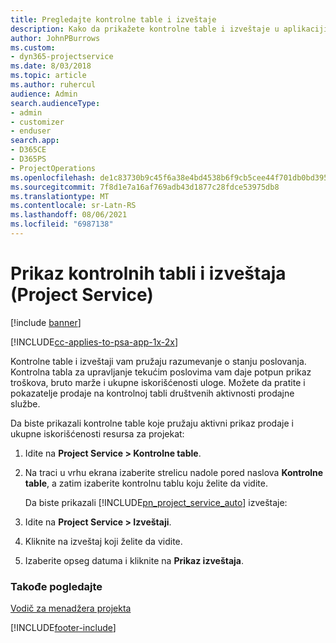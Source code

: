 ```yaml
---
title: Pregledajte kontrolne table i izveštaje
description: Kako da prikažete kontrolne table i izveštaje u aplikaciji Project Service
author: JohnPBurrows
ms.custom:
- dyn365-projectservice
ms.date: 8/03/2018
ms.topic: article
ms.author: ruhercul
audience: Admin
search.audienceType:
- admin
- customizer
- enduser
search.app:
- D365CE
- D365PS
- ProjectOperations
ms.openlocfilehash: de1c83730b9c45f6a38e4bd4538b6f9cb5cee44f701db0bd395069cf8336d080
ms.sourcegitcommit: 7f8d1e7a16af769adb43d1877c28fdce53975db8
ms.translationtype: MT
ms.contentlocale: sr-Latn-RS
ms.lasthandoff: 08/06/2021
ms.locfileid: "6987138"
---
```

# <a name="view-dashboards-and-reports-project-service"></a>Prikaz kontrolnih tabli i izveštaja (Project Service)

[!include [banner](../includes/psa-now-project-operations.md)]

[!INCLUDE[cc-applies-to-psa-app-1x-2x](../includes/cc-applies-to-psa-app-1x-2x.md)]

Kontrolne table i izveštaji vam pružaju razumevanje o stanju poslovanja. Kontrolna tabla za upravljanje tekućim poslovima vam daje potpun prikaz troškova, bruto marže i ukupne iskorišćenosti uloge. Možete da pratite i pokazatelje prodaje na kontrolnoj tabli društvenih aktivnosti prodajne službe.  
  
 Da biste prikazali kontrolne table koje pružaju aktivni prikaz prodaje i ukupne iskorišćenosti resursa za projekat:  
  
1. Idite na **Project Service > Kontrolne table**.  
  
2. Na traci u vrhu ekrana izaberite strelicu nadole pored naslova **Kontrolne table**, a zatim izaberite kontrolnu tablu koju želite da vidite.  
  
   Da biste prikazali [!INCLUDE[pn_project_service_auto](../includes/pn-project-service-auto.md)] izveštaje:  
  
3. Idite na **Project Service > Izveštaji**.  
  
4. Kliknite na izveštaj koji želite da vidite.  
  
5. Izaberite opseg datuma i kliknite na **Prikaz izveštaja**.  
  
### <a name="see-also"></a>Takođe pogledajte  
 [Vodič za menadžera projekta](../psa/project-manager-guide.md)


[!INCLUDE[footer-include](../includes/footer-banner.md)]